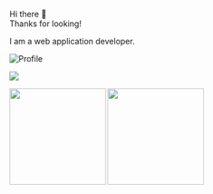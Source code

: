 Hi there 👋  
Thanks for looking!  

I am a web application developer.

![Profile](https://user-images.githubusercontent.com/49115180/142458116-049e3cb1-a618-421f-835b-d34baa73ae86.gif)

![](https://github-profile-summary-cards.vercel.app/api/cards/profile-details?username=arranzt&theme=dracula)

<a href="https://github.com/arranzt">
  <img align="left" height="170px" src="https://github-readme-stats.vercel.app/api?username=arranzt&count_private=true&show_icons=true&theme=dracula" />
</a>
<a href="https://github.com/arranzt">
  <img align="left" height="170px" src="https://github-readme-stats.vercel.app/api/top-langs/?username=arranzt&layout=compact&theme=dracula" />
</a>
<!--
**Arranzt/Arranzt** is a ✨ _special_ ✨ repository because its `README.md` (this file) appears on your GitHub profile.

- 🌱 I’m currently learning ...
- 👯 I’m looking to collaborate on ...
- 🤔 I’m looking for help with ...
- 💬 Ask me about ...
- 📫 How to reach me: ...

- 😄 Pronouns: ...
- ⚡ Fun fact: ...
-->


